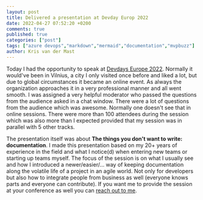 ```yaml
---
layout: post
title: Delivered a presentation at Devday Europ 2022
date: 2022-04-27 07:52:20 +0200
comments: true
published: true
categories: ["post"]
tags: ["azure devops","markdown","mermaid","documentation","mvpbuzz"]
author: Kris van der Mast
---
```

Today I had the opportunity to speak at [Devdays Europe 2022][1]. Normally it would've been in Vilnius, a city I only visited once before and liked a lot, but due to global circumstances it became an online event. As always the organization approaches it in a very professional manner and all went smooth. I was assigned a very helpful moderator who passed the questions from the audience asked in a chat window. There were a lot of questions from the audience which was awesome. Normally one doesn't see that in online sessions. There were more than 100 attendees during the session which was also more than I expected provided that my session was in parallel with 5 other tracks.

The presentation itself was about __The things you don't want to write: documentation__. I made this presentation based on my 20+ years of experience in the field and what I notice(d) when entering new teams or starting up teams myself. The focus of the session is on what I usually see and how I introduced a newer/easier/... way of keeping documentation along the volatile life of a project in an agile world. Not only for developers but also how to integrate people from business as well (everyone knows parts and everyone can contribute). If you want me to provide the session at your conference as well you can [reach out to me][2].

[1]: https://devdays.lt/
[2]: https://www.krisvandermast.com/about-me.html
